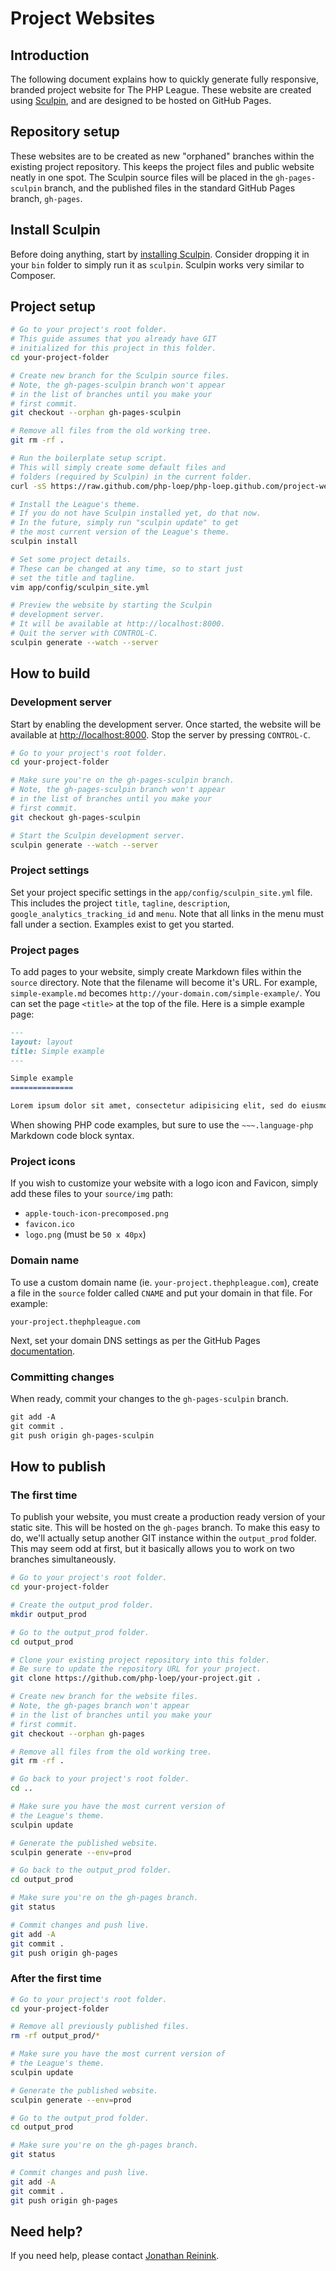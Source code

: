 # Project Websites

## Introduction

The following document explains how to quickly generate fully responsive, branded project website for The PHP League. These website are created using [Sculpin](https://sculpin.io/), and are designed to be hosted on GitHub Pages.

## Repository setup

These websites are to be created as new "orphaned" branches within the existing project repository. This keeps the project files and public website neatly in one spot. The Sculpin source files will be placed in the `gh-pages-sculpin` branch, and the published files in the standard GitHub Pages branch, `gh-pages`.

## Install Sculpin

Before doing anything, start by [installing Sculpin](https://sculpin.io/download/). Consider dropping it in your `bin` folder to simply run it as `sculpin`. Sculpin works very similar to Composer.


## Project setup

~~~bash
# Go to your project's root folder.
# This guide assumes that you already have GIT
# initialized for this project in this folder.
cd your-project-folder

# Create new branch for the Sculpin source files.
# Note, the gh-pages-sculpin branch won't appear
# in the list of branches until you make your
# first commit.
git checkout --orphan gh-pages-sculpin

# Remove all files from the old working tree.
git rm -rf .

# Run the boilerplate setup script.
# This will simply create some default files and
# folders (required by Sculpin) in the current folder.
curl -sS https://raw.github.com/php-loep/php-loep.github.com/project-website-theme/boilerplate.php | php

# Install the League's theme.
# If you do not have Sculpin installed yet, do that now.
# In the future, simply run "sculpin update" to get
# the most current version of the League's theme.
sculpin install

# Set some project details.
# These can be changed at any time, so to start just
# set the title and tagline.
vim app/config/sculpin_site.yml

# Preview the website by starting the Sculpin
# development server.
# It will be available at http://localhost:8000.
# Quit the server with CONTROL-C.
sculpin generate --watch --server
~~~

## How to build

### Development server

Start by enabling the development server. Once started, the website will be available at [http://localhost:8000](http://localhost:8000). Stop the server by pressing `CONTROL-C`.

~~~bash
# Go to your project's root folder.
cd your-project-folder

# Make sure you're on the gh-pages-sculpin branch.
# Note, the gh-pages-sculpin branch won't appear
# in the list of branches until you make your
# first commit.
git checkout gh-pages-sculpin

# Start the Sculpin development server.
sculpin generate --watch --server
~~~

### Project settings

Set your project specific settings in the `app/config/sculpin_site.yml` file. This includes the project `title`, `tagline`, `description`, `google_analytics_tracking_id` and `menu`. Note that all links in the menu must fall under a section. Examples exist to get you started.

### Project pages

To add pages to your website, simply create Markdown files within the `source` directory. Note that the filename will become it's URL. For example, `simple-example.md` becomes `http://your-domain.com/simple-example/`. You can set the page `<title>` at the top of the file. Here is a simple example page:

~~~markdown
---
layout: layout
title: Simple example
---

Simple example
==============

Lorem ipsum dolor sit amet, consectetur adipisicing elit, sed do eiusmod tempor incididunt ut labore et dolore magna aliqua.
~~~

When showing PHP code examples, but sure to use the `~~~.language-php` Markdown code block syntax.

### Project icons

If you wish to customize your website with a logo icon and Favicon, simply add these files to your `source/img` path:

- `apple-touch-icon-precomposed.png`
- `favicon.ico`
- `logo.png` (must be `50 x 40px`)

### Domain name

To use a custom domain name (ie. `your-project.thephpleague.com`), create a file in the `source` folder called `CNAME` and put your domain in that file. For example:

~~~
your-project.thephpleague.com
~~~

Next, set your domain DNS settings as per the GitHub Pages [documentation](https://help.github.com/articles/setting-up-a-custom-domain-with-pages#setting-up-dns).

### Committing changes

When ready, commit your changes to the `gh-pages-sculpin` branch.

~~~markdown
git add -A
git commit .
git push origin gh-pages-sculpin
~~~


## How to publish

### The first time

To publish your website, you must create a production ready version of your static site. This will be hosted on the `gh-pages` branch. To make this easy to do, we'll actually setup another GIT instance within the `output_prod` folder. This may seem odd at first, but it basically allows you to work on two branches simultaneously.

~~~bash
# Go to your project's root folder.
cd your-project-folder

# Create the output_prod folder.
mkdir output_prod

# Go to the output_prod folder.
cd output_prod

# Clone your existing project repository into this folder.
# Be sure to update the repository URL for your project.
git clone https://github.com/php-loep/your-project.git .

# Create new branch for the website files.
# Note, the gh-pages branch won't appear
# in the list of branches until you make your
# first commit.
git checkout --orphan gh-pages

# Remove all files from the old working tree.
git rm -rf .

# Go back to your project's root folder.
cd ..

# Make sure you have the most current version of
# the League's theme.
sculpin update

# Generate the published website.
sculpin generate --env=prod

# Go back to the output_prod folder.
cd output_prod

# Make sure you're on the gh-pages branch.
git status

# Commit changes and push live.
git add -A
git commit .
git push origin gh-pages
~~~

### After the first time

~~~bash
# Go to your project's root folder.
cd your-project-folder

# Remove all previously published files.
rm -rf output_prod/*

# Make sure you have the most current version of
# the League's theme.
sculpin update

# Generate the published website.
sculpin generate --env=prod

# Go to the output_prod folder.
cd output_prod

# Make sure you're on the gh-pages branch.
git status

# Commit changes and push live.
git add -A
git commit .
git push origin gh-pages
~~~

## Need help?

If you need help, please contact [Jonathan Reinink](https://twitter.com/reinink).